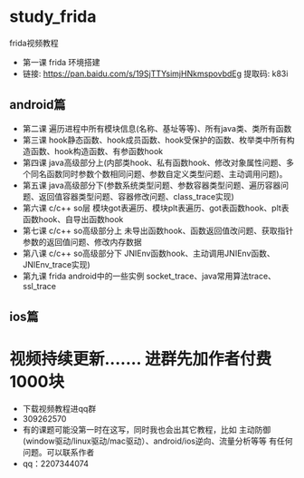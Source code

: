 # study_frida
frida视频教程
* 第一课 frida 环境搭建
* 链接: https://pan.baidu.com/s/19SjTTYsimjHNkmspovbdEg 提取码: k83i
## android篇
* 第二课 遍历进程中所有模块信息(名称、基址等等)、所有java类、类所有函数
* 第三课 hook静态函数、hook成员函数、hook受保护的函数、枚举类中所有构造函数、hook构造函数、有参函数hook
* 第四课 java高级部分上(内部类hook、私有函数hook、修改对象属性问题、多个同名函数同时参数个数相同问题、参数自定义类型问题、主动调用问题)。
* 第五课 java高级部分下(参数系统类型问题、参数容器类型问题、遍历容器问题、返回值容器类型问题、容器修改问题、class_trace实现)
* 第六课 c/c++ so层 模块got表遍历、模块plt表遍历、got表函数hook、plt表函数hook、自导出函数hook
* 第七课 c/c++ so高级部分上 未导出函数hook、函数返回值改问题、获取指针参数的返回值问题、修改内存数据
* 第八课 c/c++ so高级部分下 JNIEnv函数hook、主动调用JNIEnv函数、JNIEnv_trace实现)
* 第九课 frida android中的一些实例 socket_trace、java常用算法trace、ssl_trace
## ios篇


# 视频持续更新....... 进群先加作者付费 1000块
* 下载视频教程进qq群 
* 309262570
* 有的课题可能没第一时在这写，同时我也会出其它教程，比如 主动防御(window驱动/linux驱动/mac驱动）、android/ios逆向、流量分析等等 有任何问题。可以联系作者
* qq：2207344074


